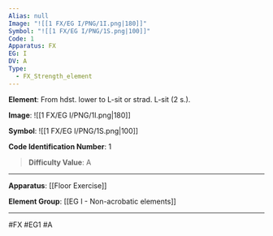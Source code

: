 ```yaml
---
Alias: null
Image: "![[1 FX/EG I/PNG/1I.png|180]]"
Symbol: "![[1 FX/EG I/PNG/1S.png|100]]"
Code: 1
Apparatus: FX
EG: I
DV: A
Type:
  - FX_Strength_element
---
```

**Element**: From hdst. lower to L-sit or strad. L-sit (2 s.).

**Image**:
![[1 FX/EG I/PNG/1I.png|180]]

**Symbol**:
![[1 FX/EG I/PNG/1S.png|100]]

**Code Identification Number**: 1

>**Difficulty Value**: A

___
**Apparatus**: [[Floor Exercise]]

**Element Group**: [[EG I - Non-acrobatic elements]]
___
#FX #EG1 #A
